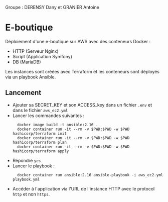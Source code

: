 Groupe : DERENSY Dany et GRANIER Antoine

# E-boutique

Déploiement d'une e-boutique sur AWS avec des conteneurs Docker :
 - HTTP (Serveur Nginx)
 - Script (Application Symfony)
 - DB (MariaDB)

Les instances sont créées avec Terraform et les conteneurs sont déployés via un playbook Ansible.

## Lancement

- Ajouter sa SECRET_KEY et son ACCESS_key dans un fichier `.env` et dans le fichier `aws_ec2.yml`
- Lancer les commandes suivantes :
  ```shell
    docker image build -t ansible:2.16 .
    docker container run -it --rm -v $PWD:$PWD -w $PWD hashicorp/terraform init
    docker container run -it --rm -v $PWD:$PWD -w $PWD hashicorp/terraform plan
    docker container run -it --rm -v $PWD:$PWD -w $PWD hashicorp/terraform apply
  ```
- Répondre `yes`
- Lancer le playbook :
  ```shell
    docker container run ansible:2.16 ansible-playbook -i aws_ec2.yml playbook.yml
  ```
- Accéder à l'application via l'URL de l'instance HTTP avec le protocol `http` et non `https`.
